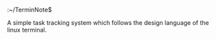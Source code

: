 :~/TerminNote$

A simple task tracking system which follows the design language of the 
linux terminal.
